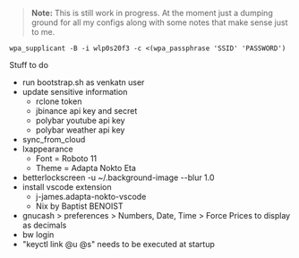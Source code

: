 
> **Note:** This is still work in progress. At the moment just a dumping ground for all my configs along with some notes that make sense just to me. 

```
wpa_supplicant -B -i wlp0s20f3 -c <(wpa_passphrase 'SSID' 'PASSWORD')
```

Stuff to do
* run bootstrap.sh as venkatn user
* update sensitive information 
  * rclone token
  * jbinance api key and secret
  * polybar youtube api key
  * polybar weather api key
* sync_from_cloud
* lxappearance
  * Font = Roboto 11
  * Theme = Adapta Nokto Eta
* betterlockscreen -u ~/.background-image --blur 1.0
* install vscode extension
  * j-james.adapta-nokto-vscode
  * Nix by Baptist BENOIST
* gnucash > preferences > Numbers, Date, Time > Force Prices to display as decimals
* bw login
* "keyctl link @u @s" needs to be executed at startup
